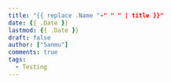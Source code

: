 ```yaml
---
title: "{{ replace .Name "-" " " | title }}"
date: {{ .Date }}
lastmod: {{ .Date }} 
draft: false
author: ["Sanmu"] 
comments: true 
tags:
  - Testing            
---
```


